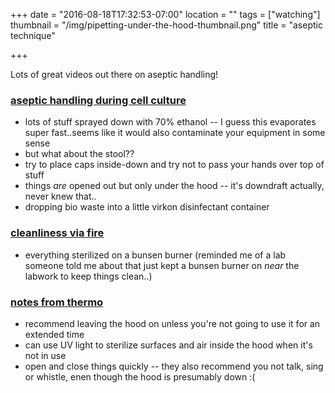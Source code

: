 +++
date = "2016-08-18T17:32:53-07:00"
location = ""
tags = ["watching"]
thumbnail = "/img/pipetting-under-the-hood-thumbnail.png"
title = "aseptic technique"

+++

Lots of great videos out there on aseptic handling!

<!--more-->

### [aseptic handling during cell culture](https://www.youtube.com/watch?v=ugcGo42VNqI)
* lots of stuff sprayed down with 70% ethanol --
I guess this evaporates super fast..seems like it would also contaminate your equipment in some sense
* but what about the stool??
* try to place caps inside-down and try not to pass your hands over top of stuff
* things *are* opened out but only under the hood -- it's downdraft actually, never knew that..
* dropping bio waste into a little virkon disinfectant container


### [cleanliness via fire](https://www.youtube.com/watch?v=bRadiLXkqoU)
* everything sterilized on a bunsen burner
(reminded me of a lab someone told me about
that just kept a bunsen burner on *near* the labwork to keep things clean..)


### [notes from thermo](https://www.thermofisher.com/us/en/home/references/gibco-cell-culture-basics/aseptic-technique.html)
* recommend leaving the hood on unless you're not going to use it for an extended time
* can use UV light to sterilize surfaces and air inside the hood when it's not in use
* open and close things quickly -- they also recommend you not talk, sing or whistle,
enen though the hood is presumably down :(
